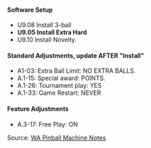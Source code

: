 #### Software Setup
-   U9.08 Install 3-ball
-   **U9.05 Install Extra Hard**
-   U9.10 Install Novelty.
#### Standard Adjustments, update AFTER "Install"
-   A1-03: Extra Ball Limit: NO EXTRA BALLS.
-   A.1-15: Special award: POINTS.
-   A.1-26: Tournament play: YES
-   A.1-33: Game Restart: NEVER
#### Feature Adjustments
-   A.3-17: Free Play: ON

Source: [WA Pinball Machine Notes](http://wapinball.net/setups/)
